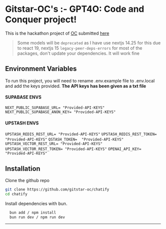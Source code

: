# Gitstar-OC's :- GPT4O: Code and Conquer project!

This is the hackathon project of [OC](https://devpost.com/Gitstar-OC) submitted [here](https://devpost.com/software/chatify-pd39qn?) 

> Some models will be `deprecated` as I have use nextjs 14.25 for this due to react 19, nextjs 15 `legacy-peer-deps-errors` for most of the packages, don't update your dependencies. It will work fine 

## Environment Variables
To run this project, you will need to rename .env.example file to .env.local and add the keys provided. 
**The API keys has been given as a txt file**

#### SUPABASE ENVS
`NEXT_PUBLIC_SUPABASE_URL= "Provided-API-KEYS"`
`NEXT_PUBLIC_SUPABASE_ANON_KEY= "Provided-API-KEYS"`
            
#### UPSTASH ENVS
`UPSTASH_REDIS_REST_URL= "Provided-API-KEYS"`
`UPSTASH_REDIS_REST_TOKEN= "Provided-API-KEYS"`
`QSTASH_TOKEN=  "Provided-API-KEYS"`
`UPSTASH_VECTOR_REST_URL= "Provided-API-KEYS"`
`UPSTASH_VECTOR_REST_TOKEN= "Provided-API-KEYS"`
`OPENAI_API_KEY= "Provided-API-KEYS"`

## Installation

Clone the github repo
```bash 
git clone https://github.com/gitstar-oc/chatify
cd chatify
```
Install dependencies with bun.

```bash
  bun add / npm install
  bun run dev / npm run dev
```
---
